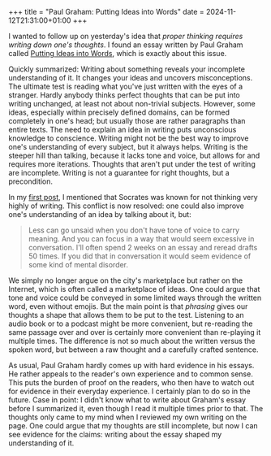 +++
title = "Paul Graham: Putting Ideas into Words"
date = 2024-11-12T21:31:00+01:00
+++

I wanted to follow up on yesterday's idea that _proper thinking requires writing
down one's thoughts_. I found an essay written by Paul Graham called [Putting
Ideas into Words](https://paulgraham.com/words.html), which is exactly about
this issue.

Quickly summarized: Writing about something reveals your incomplete
understanding of it. It changes your ideas and uncovers misconceptions. The
ultimate test is reading what you've just written with the eyes of a stranger.
Hardly anybody thinks perfect thoughts that can be put into writing unchanged,
at least not about non-trivial subjects. However, some ideas, especially within
precisely defined domains, can be formed completely in one's head; but usually
those are rather paragraphs than entire texts. The need to explain an idea in
writing puts unconscious knowledge to conscience. Writing might not be the best
way to improve one's understanding of every subject, but it always helps.
Writing is the steeper hill than talking, because it lacks tone and voice, but
allows for and requires more iterations. Thoughts that aren't put under the test
of writing are incomplete. Writing is not a guarantee for right thoughts, but a
precondition.

In my [first post](#1), I mentioned that Socrates was known for not thinking
very highly of writing. This conflict is now resolved: one could also improve
one's understanding of an idea by talking about it, but:

> Less can go unsaid when you don't have tone of voice to carry meaning. And you
> can focus in a way that would seem excessive in conversation. I'll often spend
> 2 weeks on an essay and reread drafts 50 times. If you did that in
> conversation it would seem evidence of some kind of mental disorder. 

We simply no longer argue on the city's marketplace but rather on the Internet,
which is often called a marketplace of ideas. One could argue that tone and
voice could be conveyed in some limited ways through the written word, even
without emojis. But the main point is that _phrasing_ gives our thoughts a shape
that allows them to be put to the test. Listening to an audio book or to a
podcast might be more convenient, but re-reading the same passage over and over
is certainly more convenient than re-playing it multiple times. The difference
is not so much about the written versus the spoken word, but between a raw
thought and a carefully crafted sentence.

As usual, Paul Graham hardly comes up with hard evidence in his essays. He
rather appeals to the reader's own experience and to common sense. This puts the
burden of proof on the readers, who then have to watch out for evidence in their
everyday experience. I certainly plan to do so in the future. Case in point: I
didn't know what to write about Graham's essay before I summarized it, even
though I read it multiple times prior to that. The thoughts only came to my
mind when I reviewed my own writing on the page. One could argue that my
thoughts are still incomplete, but now I can see evidence for the claims:
writing about the essay shaped my understanding of it.
